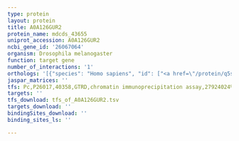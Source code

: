 ```yaml
---
type: protein
layout: protein
title: A0A126GUR2
protein_name: mdcds_43655
uniprot_accession: A0A126GUR2
ncbi_gene_id: '26067064'
organism: Drosophila melanogaster
function: target gene
number_of_interactions: '1'
orthologs: '[{"species": "Homo sapiens", "id": ["<a href=\"/protein/q5ssg8\">Q5SSG8</a>"]}, {"species": "Danio rerio", "id": ["<a href=\"/protein/a0a1d5nsk2\">A0A1D5NSK2</a>"]}, {"species": "Caenorhabditis elegans", "id": ["Q21027"]}, {"species": "Saccharomyces cerevisiae", "id": ["<a href=\"/protein/q12459\">Q12459</a>", "<a href=\"/protein/p32323\">P32323</a>"]}]'
jaspar_matrices: ''
tfs: Pc,P26017,40358,GTRD,chromatin immunoprecipitation assay,27924024%5Buid%5D,No
targets: ''
tfs_download: tfs_of_A0A126GUR2.tsv
targets_download: ''
bindingSites_download: ''
binding_sites_ls: ''

---
```


